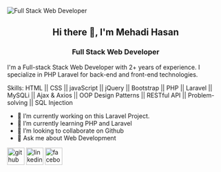 ![Full Stack Web Developer](https://media.licdn.com/dms/image/C4D16AQEMeXZLzbKPHA/profile-displaybackgroundimage-shrink_350_1400/0/1656692641813?e=1698883200&v=beta&t=lxTaS48JmprGF6JAC8cwwCLZpblV0VwuMTxOXK9m9KQ)

<h2 align="center"> Hi there 👋, I'm Mehadi Hasan</h2>
<h3 align="center">Full Stack Web Developer</h3>

I'm a Full-stack Stack Web Developer with 2+ years of experience. I specialize in PHP Laravel for back-end and front-end technologies.

Skills: HTML || CSS || javaScript || jQuery || Bootstrap || PHP || Laravel || MySQLi || Ajax & Axios || OOP Design Patterns || RESTful API || Problem-solving || SQL Injection

- 🔭 I’m currently working on this Laravel Project. 
- 🌱 I’m currently learning PHP and Laravel 
- 👯 I’m looking to collaborate on Github 
- 💬 Ask me about Web Development 


[<img src='https://cdn.jsdelivr.net/npm/simple-icons@3.0.1/icons/github.svg' alt='github' height='40'>](https://github.com/MehadiHasan-web)  [<img src='https://cdn.jsdelivr.net/npm/simple-icons@3.0.1/icons/linkedin.svg' alt='linkedin' height='40'>](https://www.linkedin.com/in/mehedi-hasan-919771185//)  [<img src='https://cdn.jsdelivr.net/npm/simple-icons@3.0.1/icons/facebook.svg' alt='facebook' height='40'>](https://www.facebook.com/profile.php?id=100037030021160)  

